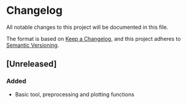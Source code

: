 # Changelog

All notable changes to this project will be documented in this file.

The format is based on [Keep a Changelog],
and this project adheres to [Semantic Versioning].

## \[Unreleased\]

### Added

- Basic tool, preprocessing and plotting functions

[keep a changelog]: https://keepachangelog.com/en/1.0.0/
[semantic versioning]: https://semver.org/spec/v2.0.0.html

